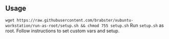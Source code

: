## Usage

`wget https://raw.githubusercontent.com/brabster/xubuntu-workstation/run-as-root/setup.sh && chmod 755 setup.sh`
Run `setup.sh` as root.
Follow instructions to set custom vars and setup.

